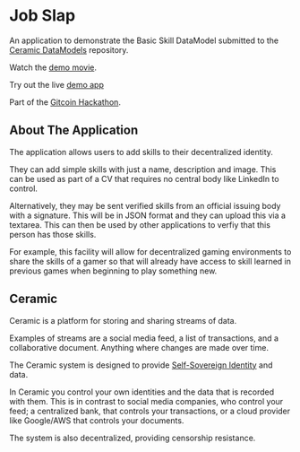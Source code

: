 # Job Slap

An application to demonstrate the Basic Skill DataModel submitted to the [Ceramic DataModels](https://github.com/ceramicstudio/datamodels) repository.

Watch the [demo movie](https://youtu.be/2OSPV_94l0o).

Try out the live [demo app](https://job-slap.vercel.app/)

Part of the [Gitcoin Hackathon](https://gitcoin.co/issue/ceramicnetwork/ceramic/80/100026723).

## About The Application

The application allows users to add skills to their decentralized identity.

They can add simple skills with just a name, description and image. This can be used as part of a CV that requires no central body like LinkedIn to control.

Alternatively, they may be sent verified skills from an official issuing body with a signature. This will be in JSON format and they can upload this via a textarea. This can then be used by other applications to verfiy that this person has those skills.

For example, this facility will allow for decentralized gaming environments to share the skills of a gamer so that will already have access to skill learned in previous games when beginning to play something new.

## Ceramic

Ceramic is a platform for storing and sharing streams of data.

Examples of streams are a social media feed, a list of transactions, and a collaborative document. Anything where changes are made over time.

The Ceramic system is designed to provide [Self-Sovereign Identity](https://en.wikipedia.org/wiki/Self-sovereign_identity) and data.

In Ceramic you control your own identities and the data that is recorded with them. This is in contrast to social media companies, who control your feed; a centralized bank, that controls your transactions, or a cloud provider like Google/AWS that controls your documents. 

The system is also decentralized, providing censorship resistance.
